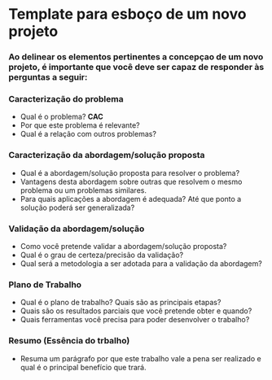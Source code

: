 # Template para esboço de um novo projeto
### Ao delinear os elementos pertinentes a concepçao de um novo projeto, é importante que você deve ser capaz de responder às perguntas a seguir: 

### Caracterização do problema
* Qual é o problema? 
**CAC**
* Por que este problema é relevante? 
* Qual é a relação com outros problemas? 

### Caracterização da abordagem/solução proposta
* Qual é a abordagem/solução proposta para resolver o problema? 
* Vantagens desta abordagem sobre outras que resolvem o mesmo problema ou um problemas similares. 
* Para quais aplicações a abordagem é adequada? Até que ponto a solução poderá ser generalizada? 

### Validação da abordagem/solução
* Como você pretende validar a abordagem/solução proposta? 
* Qual é o grau de certeza/precisão da validação? 
* Qual será a metodologia a ser adotada para a validação da abordagem? 

### Plano de Trabalho
* Qual é o plano de trabalho? Quais são as principais etapas? 
* Quais são os resultados parciais que você pretende obter e quando? 
* Quais ferramentas você precisa para poder desenvolver o trabalho? 

### Resumo (Essência do trbalho)
* Resuma um parágrafo por que este trabalho vale a pena ser realizado e qual é o principal benefício que trará.
